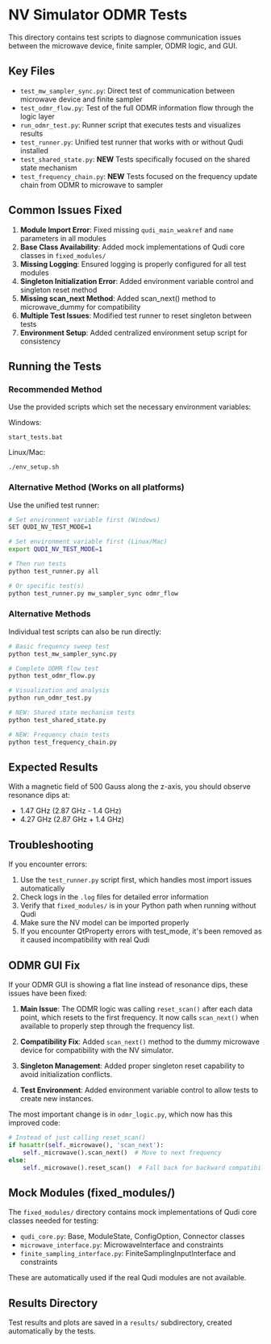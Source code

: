 # NV Simulator ODMR Tests

This directory contains test scripts to diagnose communication issues between the microwave device, finite sampler, ODMR logic, and GUI.

## Key Files

- `test_mw_sampler_sync.py`: Direct test of communication between microwave device and finite sampler
- `test_odmr_flow.py`: Test of the full ODMR information flow through the logic layer
- `run_odmr_test.py`: Runner script that executes tests and visualizes results
- `test_runner.py`: Unified test runner that works with or without Qudi installed
- `test_shared_state.py`: **NEW** Tests specifically focused on the shared state mechanism
- `test_frequency_chain.py`: **NEW** Tests focused on the frequency update chain from ODMR to microwave to sampler

## Common Issues Fixed

1. **Module Import Error**: Fixed missing `qudi_main_weakref` and `name` parameters in all modules
2. **Base Class Availability**: Added mock implementations of Qudi core classes in `fixed_modules/`
3. **Missing Logging**: Ensured logging is properly configured for all test modules
4. **Singleton Initialization Error**: Added environment variable control and singleton reset method
5. **Missing scan_next Method**: Added scan_next() method to microwave_dummy for compatibility
6. **Multiple Test Issues**: Modified test runner to reset singleton between tests
7. **Environment Setup**: Added centralized environment setup script for consistency

## Running the Tests

### Recommended Method

Use the provided scripts which set the necessary environment variables:

Windows:
```
start_tests.bat
```

Linux/Mac:
```
./env_setup.sh
```

### Alternative Method (Works on all platforms)

Use the unified test runner:

```bash
# Set environment variable first (Windows)
SET QUDI_NV_TEST_MODE=1

# Set environment variable first (Linux/Mac)
export QUDI_NV_TEST_MODE=1

# Then run tests
python test_runner.py all

# Or specific test(s)
python test_runner.py mw_sampler_sync odmr_flow
```

### Alternative Methods

Individual test scripts can also be run directly:

```bash
# Basic frequency sweep test
python test_mw_sampler_sync.py

# Complete ODMR flow test
python test_odmr_flow.py

# Visualization and analysis
python run_odmr_test.py

# NEW: Shared state mechanism tests
python test_shared_state.py

# NEW: Frequency chain tests
python test_frequency_chain.py
```

## Expected Results

With a magnetic field of 500 Gauss along the z-axis, you should observe resonance dips at:
- 1.47 GHz (2.87 GHz - 1.4 GHz)
- 4.27 GHz (2.87 GHz + 1.4 GHz)

## Troubleshooting

If you encounter errors:

1. Use the `test_runner.py` script first, which handles most import issues automatically
2. Check logs in the `.log` files for detailed error information
3. Verify that `fixed_modules/` is in your Python path when running without Qudi
4. Make sure the NV model can be imported properly
5. If you encounter QtProperty errors with test_mode, it's been removed as it caused incompatibility with real Qudi

## ODMR GUI Fix

If your ODMR GUI is showing a flat line instead of resonance dips, these issues have been fixed:

1. **Main Issue**: The ODMR logic was calling `reset_scan()` after each data point, which resets to the first frequency. It now calls `scan_next()` when available to properly step through the frequency list.

2. **Compatibility Fix**: Added `scan_next()` method to the dummy microwave device for compatibility with the NV simulator.

3. **Singleton Management**: Added proper singleton reset capability to avoid initialization conflicts.

4. **Test Environment**: Added environment variable control to allow tests to create new instances.

The most important change is in `odmr_logic.py`, which now has this improved code:

```python
# Instead of just calling reset_scan()
if hasattr(self._microwave(), 'scan_next'):
    self._microwave().scan_next()  # Move to next frequency
else:
    self._microwave().reset_scan()  # Fall back for backward compatibility
```

## Mock Modules (fixed_modules/)

The `fixed_modules/` directory contains mock implementations of Qudi core classes needed for testing:

- `qudi_core.py`: Base, ModuleState, ConfigOption, Connector classes
- `microwave_interface.py`: MicrowaveInterface and constraints
- `finite_sampling_interface.py`: FiniteSamplingInputInterface and constraints

These are automatically used if the real Qudi modules are not available.

## Results Directory

Test results and plots are saved in a `results/` subdirectory, created automatically by the tests.